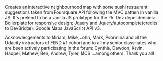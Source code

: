 Creates an interactive neighbourhood map with some sushi restaurant suggestions taken from Foursquare API
following the MVC pattern in vanilla JS. It's pretend to be a vanilla JS prototype for the P5.
Dev dependencies: Boilerplate for responsive design; Jquery and Jquery/autocomplete(credits to DevBridge); 
Google Maps JavaScript API v3. 

Acknowledgements to Miriam, Mike, John, Mark, Poormina and all the Udacity instructors of FEND #1 cohort and to all my
senior classmates who are been actively participating in the forum: Cynthia, Dawoon, Kevin, Haopei, Mathew, Ben, Andrew,
Tyler, MCS ...among others. Thank you all!
